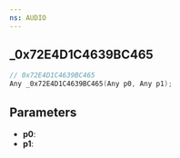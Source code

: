 ```yaml
---
ns: AUDIO
---
```

## _0x72E4D1C4639BC465

```c
// 0x72E4D1C4639BC465
Any _0x72E4D1C4639BC465(Any p0, Any p1);
```

## Parameters
* **p0**:
* **p1**:
